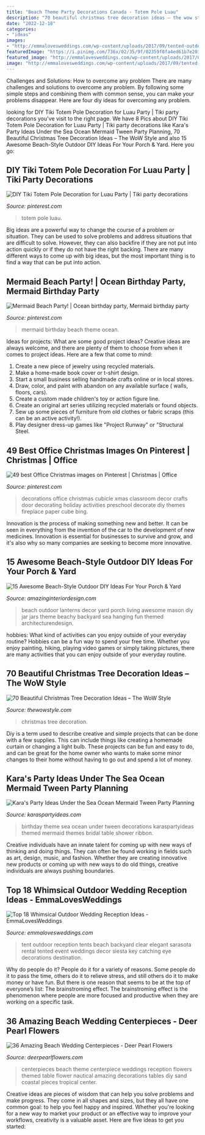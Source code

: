```yaml
---
title: "Beach Theme Party Decorations Canada - Totem Pole Luau"
description: "70 beautiful christmas tree decoration ideas – the wow style"
date: "2022-12-18"
categories:
- "ideas"
images:
- "http://emmalovesweddings.com/wp-content/uploads/2017/09/tented-outdoor-wedding-reception-ideas.jpg"
featuredImage: "https://i.pinimg.com/736x/02/35/9f/02359f8fa4ed61b7e2014b9f8a0913ba.jpg"
featured_image: "http://emmalovesweddings.com/wp-content/uploads/2017/09/tented-outdoor-wedding-reception-ideas.jpg"
image: "http://emmalovesweddings.com/wp-content/uploads/2017/09/tented-outdoor-wedding-reception-ideas.jpg"
---
```



Challenges and Solutions: How to overcome any problem
There are many challenges and solutions to overcome any problem. By following some simple steps and combining them with common sense, you can make your problems disappear. Here are four diy ideas for overcoming any problem.

	

		
looking for DIY Tiki Totem Pole Decoration for Luau Party | Tiki party decorations you've visit to the right page. We have 8 Pics about DIY Tiki Totem Pole Decoration for Luau Party | Tiki party decorations like Kara&#039;s Party Ideas Under the Sea Ocean Mermaid Tween Party Planning, 70 Beautiful Christmas Tree Decoration Ideas – The WoW Style and also 15 Awesome Beach-Style Outdoor DIY Ideas For Your Porch &amp; Yard. Here you go:
		
    
## DIY Tiki Totem Pole Decoration For Luau Party | Tiki Party Decorations

<img loading=lazy src="https://i.pinimg.com/736x/02/35/9f/02359f8fa4ed61b7e2014b9f8a0913ba.jpg" onerror="this.onerror=null;this.src='https://tse1.mm.bing.net/th?id=OIP.haWO0PNpGlL-PPafU7QXdQHaLH&amp;pid=15.1';" alt="DIY Tiki Totem Pole Decoration for Luau Party | Tiki party decorations">

_Source: pinterest.com_

>totem pole luau. 

	

Big ideas are a powerful way to change the course of a problem or situation. They can be used to solve problems and address situations that are difficult to solve. However, they can also backfire if they are not put into action quickly or if they do not have the right backing. There are many different ways to come up with big ideas, but the most important thing is to find a way that can be put into action.

    
## Mermaid Beach Party! | Ocean Birthday Party, Mermaid Birthday Party

<img loading=lazy src="https://i.pinimg.com/736x/1d/4e/35/1d4e35a5b716eb9dea8d0601c9357ac5.jpg" onerror="this.onerror=null;this.src='https://tse2.mm.bing.net/th?id=OIP._i4xmI9KS6YYnNtl2euVfQHaKn&amp;pid=15.1';" alt="Mermaid Beach Party! | Ocean birthday party, Mermaid birthday party">

_Source: pinterest.com_

>mermaid birthday beach theme ocean. 

	

Ideas for projects: What are some good project ideas?
Creative ideas are always welcome, and there are plenty of them to choose from when it comes to project ideas. Here are a few that come to mind: 
1. Create a new piece of jewelry using recycled materials.
2. Make a home-made book cover or t-shirt design.
3. Start a small business selling handmade crafts online or in local stores.
4. Draw, color, and paint with abandon on any available surface ( walls, floors, cars).
5. Create a custom made children's toy or action figure line. 
6. Create an original art series utilizing recycled materials or found objects.
7. Sew up some pieces of furniture from old clothes or fabric scraps (this can be an active activity!). 
8. Play designer dress-up games like "Project Runway" or "Structural Steel.

    
## 49 Best Office Christmas Images On Pinterest | Christmas | Office

<img loading=lazy src="https://i.pinimg.com/736x/44/79/3a/44793a7fae5df16977a04926d2113f90.jpg" onerror="this.onerror=null;this.src='https://tse2.mm.bing.net/th?id=OIP.i0kIk-6gR2YI_ZPAqpMrqwHaJ3&amp;pid=15.1';" alt="49 best Office Christmas images on Pinterest | Christmas | Office">

_Source: pinterest.com_

>decorations office christmas cubicle xmas classroom decor crafts door decorating holiday activities preschool decorate diy themes fireplace paper cube bing. 

	

Innovation is the process of making something new and better. It can be seen in everything from the invention of the car to the development of new medicines. Innovation is essential for businesses to survive and grow, and it's also why so many companies are seeking to become more innovative.

    
## 15 Awesome Beach-Style Outdoor DIY Ideas For Your Porch &amp; Yard

<img loading=lazy src="http://www.amazinginteriordesign.com/wp-content/uploads/2015/07/Beautiful-beachy-lanterns.jpg" onerror="this.onerror=null;this.src='https://tse3.mm.bing.net/th?id=OIP.J6MWx8JO3ijgt0Qhx6tFEgHaKK&amp;pid=15.1';" alt="15 Awesome Beach-Style Outdoor DIY Ideas For Your Porch &amp; Yard">

_Source: amazinginteriordesign.com_

>beach outdoor lanterns decor yard porch living awesome mason diy jar jars theme beachy backyard sea hanging fun themed architecturendesign. 

	

hobbies: What kind of activities can you enjoy outside of your everyday routine?
Hobbies can be a fun way to spend your free time. Whether you enjoy painting, hiking, playing video games or simply taking pictures, there are many activities that you can enjoy outside of your everyday routine.

    
## 70 Beautiful Christmas Tree Decoration Ideas – The WoW Style

<img loading=lazy src="http://thewowstyle.com/wp-content/uploads/2014/11/601.jpg" onerror="this.onerror=null;this.src='https://tse2.mm.bing.net/th?id=OIP.i4nEPrcEOh6iRf4dUU2hmQDhEs&amp;pid=15.1';" alt="70 Beautiful Christmas Tree Decoration Ideas – The WoW Style">

_Source: thewowstyle.com_

>christmas tree decoration. 

	

Diy is a term used to describe creative and simple projects that can be done with a few supplies. This can include things like creating a homemade curtain or changing a light bulb. These projects can be fun and easy to do, and can be great for the home owner who wants to make some minor changes to their home without having to go out and spend a lot of money.

    
## Kara&#039;s Party Ideas Under The Sea Ocean Mermaid Tween Party Planning

<img loading=lazy src="https://www.karaspartyideas.com/wp-content/uploads/2013/04/Ocean_Theme-6-of-49_600x900.jpg" onerror="this.onerror=null;this.src='https://tse4.mm.bing.net/th?id=OIP.PidGxx7wG7Bp0jQGL1w0gQHaLH&amp;pid=15.1';" alt="Kara&#039;s Party Ideas Under the Sea Ocean Mermaid Tween Party Planning">

_Source: karaspartyideas.com_

>birthday theme sea ocean under tween decorations karaspartyideas themed mermaid themes bridal table shower ribbon. 

	

Creative individuals have an innate talent for coming up with new ways of thinking and doing things. They can often be found working in fields such as art, design, music, and fashion. Whether they are creating innovative new products or coming up with new ways to do old things, creative individuals are always pushing boundaries.

    
## Top 18 Whimsical Outdoor Wedding Reception Ideas - EmmaLovesWeddings

<img loading=lazy src="http://emmalovesweddings.com/wp-content/uploads/2017/09/tented-outdoor-wedding-reception-ideas.jpg" onerror="this.onerror=null;this.src='https://tse4.mm.bing.net/th?id=OIP.P0lkI2xGFNgCsQo-uvgXWQHaLI&amp;pid=15.1';" alt="Top 18 Whimsical Outdoor Wedding Reception Ideas - EmmaLovesWeddings">

_Source: emmalovesweddings.com_

>tent outdoor reception tents beach backyard clear elegant sarasota rental tented event weddings decor siesta key catching eye decorations destination. 

	

Why do people do it?
People do it for a variety of reasons. Some people do it to pass the time, others do it to relieve stress, and still others do it to make money or have fun. But there is one reason that seems to be at the top of everyone’s list: The brainstroming effect. The brainstroming effect is the phenomenon where people are more focused and productive when they are working on a specific task.

    
## 36 Amazing Beach Wedding Centerpieces - Deer Pearl Flowers

<img loading=lazy src="https://www.deerpearlflowers.com/wp-content/uploads/2015/04/beach-theme-wedding-centerpieces.jpg" onerror="this.onerror=null;this.src='https://tse3.mm.bing.net/th?id=OIP.wXQB_E3_ZycHXIRbwXsJ2QHaLH&amp;pid=15.1';" alt="36 Amazing Beach Wedding Centerpieces - Deer Pearl Flowers">

_Source: deerpearlflowers.com_

>centerpieces beach theme centerpiece weddings reception flowers themed table flower nautical amazing decorations tables diy sand coastal pieces tropical center. 

	

Creative ideas are pieces of wisdom that can help you solve problems and make progress. They come in all shapes and sizes, but they all have one common goal: to help you feel happy and inspired. Whether you're looking for a new way to market your product or an effective way to improve your workflows, creativity is a valuable asset. Here are five ideas to get you started: 

